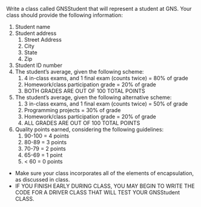 Write a class called GNSStudent that will represent a student at GNS. Your class should provide
the following information:
1. Student name
2. Student address
    1. Street Address
    2. City
    3. State
    4. Zip
3. Student ID number
4. The student’s average, given the following scheme:
    1. 4 in-class exams, and 1 final exam (counts twice) = 80% of grade
    2. Homework/class participation grade = 20% of grade
    3. BOTH GRADES ARE OUT OF 100 TOTAL POINTS
5. The student’s average, given the following alternative scheme:
    1. 3 in-class exams, and 1 final exam (counts twice) = 50% of grade
    2. Programming projects = 30% of grade
    3. Homework/class participation grade = 20% of grade
    4. ALL GRADES ARE OUT OF 100 TOTAL POINTS
6. Quality points earned, considering the following guidelines:
    1. 90-100 = 4 points
    2. 80-89 = 3 points
    3. 70-79 = 2 points
    4. 65-69 = 1 point
    5. < 60 = 0 points

- Make sure your class incorporates all of the elements of encapsulation, as discussed in class.
- IF YOU FINISH EARLY DURING CLASS, YOU MAY BEGIN TO WRITE THE CODE FOR A DRIVER CLASS THAT WILL TEST YOUR GNSStudent CLASS.
